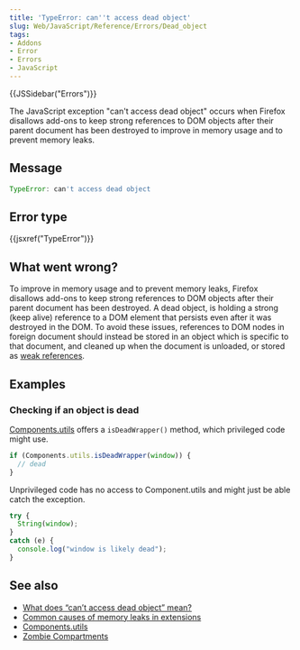 ```yaml
---
title: 'TypeError: can''t access dead object'
slug: Web/JavaScript/Reference/Errors/Dead_object
tags:
- Addons
- Error
- Errors
- JavaScript
---
```

{{JSSidebar("Errors")}}

The JavaScript exception "can't access dead object" occurs when Firefox
disallows add-ons to keep strong references to DOM objects after their parent
document has been destroyed to improve in memory usage and to prevent memory
leaks.

## Message

```js
TypeError: can't access dead object
```

## Error type

{{jsxref("TypeError")}}

## What went wrong?

To improve in memory usage and to prevent memory leaks, Firefox disallows
add-ons to keep strong references to DOM objects after their parent document has
been destroyed. A dead object, is holding a strong (keep alive) reference to a
DOM element that persists even after it was destroyed in the DOM. To avoid these
issues, references to DOM nodes in foreign document should instead be stored in
an object which is specific to that document, and cleaned up when the document
is unloaded, or stored as
[weak references](/en-US/docs/Mozilla/Tech/XPCOM/Language_Bindings/Components.utils.getWeakReference).

## Examples

### Checking if an object is dead

[Components.utils](/en-US/docs/Mozilla/Tech/XPCOM/Language_Bindings/Components.utils)
offers a `isDeadWrapper()` method, which privileged code might use.

```js
if (Components.utils.isDeadWrapper(window)) {
  // dead
}
```

Unprivileged code has no access to Component.utils and might just be able catch
the exception.

```js
try {
  String(window);
}
catch (e) {
  console.log("window is likely dead");
}
```

## See also

- [What does “can’t access dead object” mean?](https://blog.mozilla.org/addons/2012/09/12/what-does-cant-access-dead-object-mean/)
- [Common causes of memory leaks in extensions](/en-US/docs/Extensions/Common_causes_of_memory_leaks_in_extensions)
- [Components.utils](/en-US/docs/Mozilla/Tech/XPCOM/Language_Bindings/Components.utils)
- [Zombie Compartments](/en-US/docs/Mozilla/Zombie_compartments)
